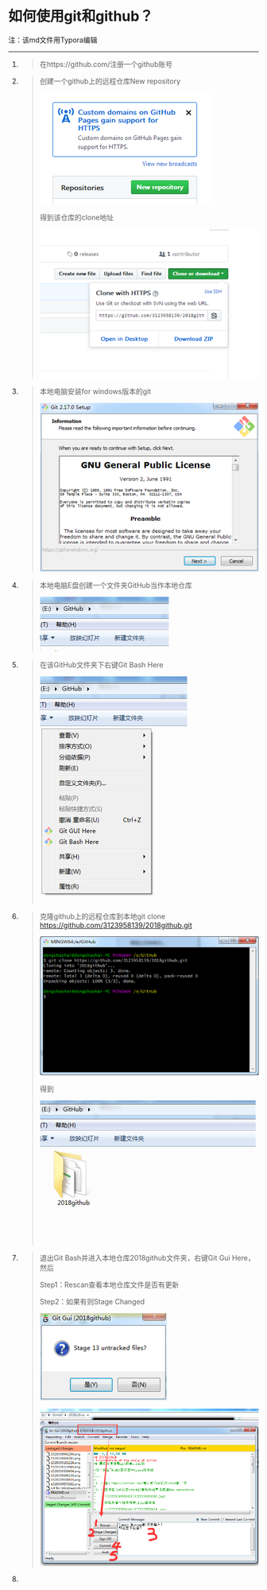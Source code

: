 # 如何使用git和github？

注：该md文件用Typora编辑

---

1. > 在https://github.com/注册一个github账号

2. > 创建一个github上的远程仓库New repository
   >
   > ![1528338858566](1528338858566.png)
   >
   > 得到该仓库的clone地址
   >
   > ![1528339558414](1528339558414.png)
   >
   > 
   >
   > 

3. > 本地电脑安装for windows版本的git
   >
   > ![1528338941204](1528338941204.png)
   >
   > 

4. > 本地电脑E盘创建一个文件夹GitHub当作本地仓库
   >
   > ![1528339181224](1528339181224.png)
   >
   > 
   >
   > 

5. > 在该GitHub文件夹下右键Git Bash Here
   >
   > ![1528339390454](1528339390454.png)
   >
   > 

6. > 克隆github上的远程仓库到本地git clone https://github.com/3123958139/2018github.git 
   >
   > ![1528339440238](1528339440238.png)
   >
   > 得到
   >
   > ![1528339855262](1528339855262.png)
   >
   > 

7. > 退出Git Bash并进入本地仓库2018github文件夹，右键Git Gui Here，然后
   >
   > Step1：Rescan查看本地仓库文件是否有更新
   >
   > Step2：如果有则Stage Changed
   >
   > ![1528340427113](1528340427113.png)
   >
   > ![1528340286119](1528340286119.png)

8. > 



